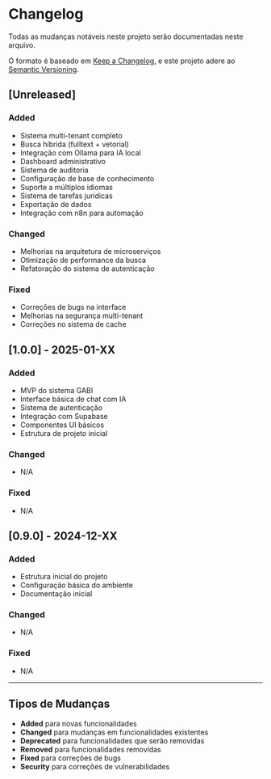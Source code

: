 # Changelog

Todas as mudanças notáveis neste projeto serão documentadas neste arquivo.

O formato é baseado em [Keep a Changelog](https://keepachangelog.com/pt-BR/1.0.0/),
e este projeto adere ao [Semantic Versioning](https://semver.org/lang/pt-BR/).

## [Unreleased]

### Added
- Sistema multi-tenant completo
- Busca híbrida (fulltext + vetorial)
- Integração com Ollama para IA local
- Dashboard administrativo
- Sistema de auditoria
- Configuração de base de conhecimento
- Suporte a múltiplos idiomas
- Sistema de tarefas jurídicas
- Exportação de dados
- Integração com n8n para automação

### Changed
- Melhorias na arquitetura de microserviços
- Otimização de performance da busca
- Refatoração do sistema de autenticação

### Fixed
- Correções de bugs na interface
- Melhorias na segurança multi-tenant
- Correções no sistema de cache

## [1.0.0] - 2025-01-XX

### Added
- MVP do sistema GABI
- Interface básica de chat com IA
- Sistema de autenticação
- Integração com Supabase
- Componentes UI básicos
- Estrutura de projeto inicial

### Changed
- N/A

### Fixed
- N/A

## [0.9.0] - 2024-12-XX

### Added
- Estrutura inicial do projeto
- Configuração básica do ambiente
- Documentação inicial

### Changed
- N/A

### Fixed
- N/A

---

## Tipos de Mudanças

- **Added** para novas funcionalidades
- **Changed** para mudanças em funcionalidades existentes
- **Deprecated** para funcionalidades que serão removidas
- **Removed** para funcionalidades removidas
- **Fixed** para correções de bugs
- **Security** para correções de vulnerabilidades 